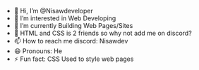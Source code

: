 - 👋 Hi, I’m @Nisawdeveloper
- 👀 I’m interested in Web Developing
- 🌱 I’m currently Building Web Pages/Sites
- 💞️ HTML and CSS is 2 friends so why not add me on discord?
- 📫 How to reach me discord: Nisawdev
- 😄 Pronouns: He
- ⚡ Fun fact: CSS Used to style web pages
